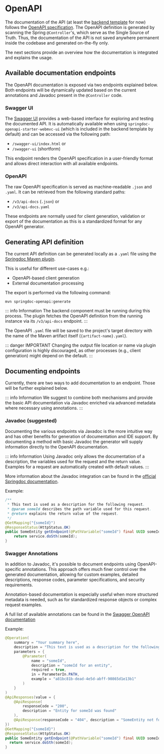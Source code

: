 # OpenAPI

The documentation of the API (at least the [backend template](/templates/getting-started#backend-eai) for now) follows the [OpenAPI specification](https://spec.openapis.org/oas/latest.html).
The OpenAPI definition is generated by scanning the Spring `@Controller`'s, which serve as the Single Source of Truth.
Thus, the documentation of the API is not saved anywhere permanent inside the codebase and generated on-the-fly only.

The next sections provide an overview how the documentation is integrated and explains the usage.

## Available documentation endpoints

The OpenAPI documentation is exposed via two endpoints explained below.
Both endpoints will be dynamically updated based on the current annotations and Javadoc present in the `@Controller` code.

### Swagger UI

The [Swagger UI](https://swagger.io/tools/swagger-ui/) provides a web-based interface for exploring and testing the documented API.
It is automatically available when using `springdoc-openapi-starter-webmvc-ui` (which is included in the backend template by default) and can be accessed via the following path:

- `/swagger-ui/index.html` or
- `/swagger-ui` (shortform)

This endpoint renders the OpenAPI specification in a user-friendly format and allows direct interaction with all available endpoints.

### OpenAPI

The raw OpenAPI specification is served as machine-readable `.json` and `.yaml`.
It can be retrieved from the following standard paths:

- `/v3/api-docs` (`.json`) or
- `/v3/api-docs.yaml`

These endpoints are normally used for client generation, validation or export of the documentation as this is a standardized format for any OpenAPI generator.

## Generating API definition

The current API definition can be generated locally as a `.yaml` file using the [Springdoc Maven plugin](https://springdoc.org/#maven-plugin).

This is useful for different use-cases e.g.:

- OpenAPI-based client generation
- External documentation processing

The export is performed via the following command:

```shell
mvn springdoc-openapi:generate
```

::: info Information
The backend component must be running during this process. The plugin fetches the OpenAPI definition from the running instance via its `/v3/api-docs` endpoint.
:::

The OpenAPI `.yaml` file will be saved to the project's target directory with the name of the Maven artifact itself (`{artifact-name}.yaml`).

::: danger IMPORTANT
Changing the output file location or name via plugin configuration is highly discouraged, as other processes (e.g., client generation) might depend on the default.
:::

## Documenting endpoints

Currently, there are two ways to add documentation to an endpoint. Those will be further explained below.

::: info Information
We suggest to combine both mechanisms and provide the basic API documentation via Javadoc enriched via advanced metadata where necessary using annotations.
:::

### Javadoc (suggested)

Documenting the various endpoints via Javadoc is the more intuitive way and has other benefits for generation of documentation and IDE support.
By documenting a method with basic Javadoc the generator will supply information directly to the OpenAPI documentation.

::: info Information
Using Javadoc only allows the documentation of a description, the variables used for the request and the return value.
Examples for a request are automatically created with default values.
:::

More information about the Javadoc integration can be found in the [official Springdoc documentation](https://springdoc.org/#javadoc-support).

Example:

```java
/**
 * This text is used as a description for the following request.
 * @param someId describes the path variable used for this request.
 * @return explains the return value of the request.
 */
@GetMapping("{someId}")
@ResponseStatus(HttpStatus.OK)
public SomeEntity getEndpoint(@PathVariable("someId") final UUID someId) {
    return service.doSth(someId);
}
```

### Swagger Annotations

In addition to Javadoc, it's possible to document endpoints using OpenAPI-specific annotations.
This approach offers much finer control over the generated documentation, allowing for custom examples, detailed descriptions, response codes, parameter specifications, and security requirements.

Annotation-based documentation is especially useful when more structured metadata is needed, such as for standardized response objects or complex request examples.

A full list of available annotations can be found in the [Swagger OpenAPI documentation](https://github.com/swagger-api/swagger-core/wiki/Swagger-2.X---Annotation)

Example:

```java
@Operation(
    summary = "Your summary here",
    description = "This text is used as a description for the following request.",
    parameters = {
        @Parameter(
            name = "someId",
            description = "someId for an entity",
            required = true,
            in = ParameterIn.PATH,
            example = "a81bc81b-dead-4e5d-abff-90865d1e13b1"
        )
    }
)
@ApiResponses(value = {
    @ApiResponse(
        responseCode = "200",
        description = "Entity for someId was found"
    ),
    @ApiResponse(responseCode = "404", description = "SomeEntity not found"),
})
@GetMapping("{someId}")
@ResponseStatus(HttpStatus.OK)
public SomeEntity getEndpoint(@PathVariable("someId") final UUID someId) {
  return service.doSth(someId);
}
```
